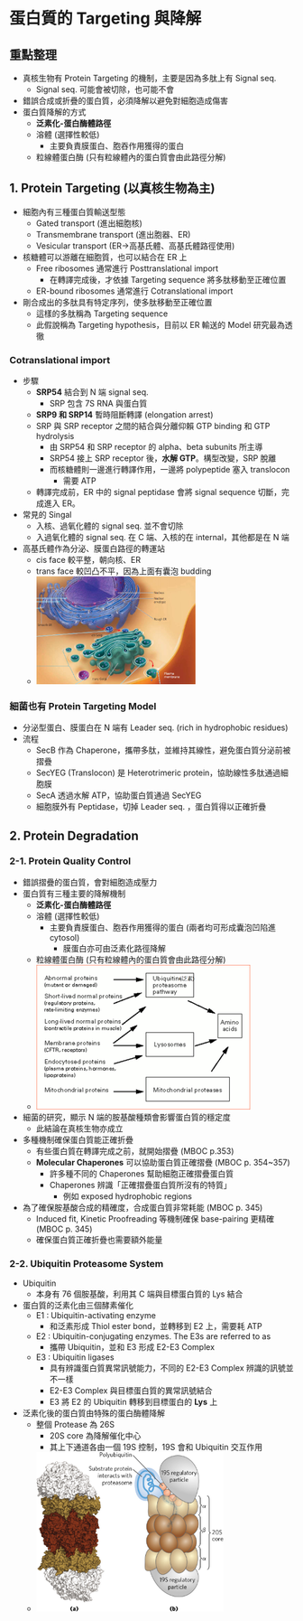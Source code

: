 # 蛋白質的 Targeting 與降解

## 重點整理

- 真核生物有 Protein Targeting 的機制，主要是因為多肽上有 Signal seq.
  - Signal seq. 可能會被切除，也可能不會
- 錯誤合成或折疊的蛋白質，必須降解以避免對細胞造成傷害
- 蛋白質降解的方式
  - **泛素化-蛋白酶體路徑**
  - 溶體 (選擇性較低)
    - 主要負責膜蛋白、胞吞作用獲得的蛋白
  - 粒線體蛋白酶 (只有粒線體內的蛋白質會由此路徑分解)



## 1. Protein Targeting (以真核生物為主)

- 細胞內有三種蛋白質輸送型態
  - Gated transport (進出細胞核)
  - Transmembrane transport (進出胞器、ER)
  - Vesicular transport (ER→高基氏體、高基氏體路徑使用)
- 核糖體可以游離在細胞質，也可以結合在 ER 上
  - Free ribosomes 通常進行 Posttranslational import
    - 在轉譯完成後，才依據 Targeting sequence 將多肽移動至正確位置
  - ER-bound ribosomes 通常進行 Cotranslational import
- 剛合成出的多肽具有特定序列，使多肽移動至正確位置
  - 這樣的多肽稱為 Targeting sequence
  - 此假說稱為 Targeting hypothesis，目前以 ER 輸送的 Model 研究最為透徹

### Cotranslational import

- 步驟
  - **SRP54** 結合到 N 端 signal seq.
    - SRP 包含 7S RNA 與蛋白質
  - **SRP9 和 SRP14** 暫時阻斷轉譯 (elongation arrest)
  - SRP 與 SRP receptor 之間的結合與分離仰賴 GTP binding 和 GTP hydrolysis
    - 由 SRP54 和 SRP receptor 的 alpha、beta subunits 所主導
    -  SRP54 接上 SRP receptor 後，**水解 GTP**。構型改變，SRP 脫離
      - 而核糖體則一邊進行轉譯作用，一邊將 polypeptide 塞入 translocon
        - 需要 ATP 
  - 轉譯完成前，ER 中的 signal peptidase 會將 signal sequence 切斷，完成進入 ER。
- 常見的 Singal
  - 入核、過氧化體的 signal seq. 並不會切除
  - 入過氧化體的 signal seq. 在 C 端、入核的在 internal，其他都是在 N 端
- 高基氏體作為分泌、膜蛋白路徑的轉運站
  - cis face 較平整，朝向核、ER
  - trans face 較凹凸不平，因為上面有囊泡 budding
  - <img src="images/image-20210618222633074.png" alt="image-20210618222633074" style="zoom:33%;" />

### 細菌也有 Protein Targeting Model

- 分泌型蛋白、膜蛋白在 N 端有 Leader seq. (rich in hydrophobic residues)
- 流程
  - SecB 作為 Chaperone，攜帶多肽，並維持其線性，避免蛋白質分泌前被摺疊
  - SecYEG (Translocon) 是 Heterotrimeric protein，協助線性多肽通過細胞膜
  - SecA 透過水解 ATP，協助蛋白質通過 SecYEG
  - 細胞膜外有 Peptidase，切掉 Leader seq. ，蛋白質得以正確折疊



## 2. Protein Degradation

### 2-1. Protein Quality Control

- 錯誤摺疊的蛋白質，會對細胞造成壓力
- 蛋白質有三種主要的降解機制
  - **泛素化-蛋白酶體路徑**
  - 溶體 (選擇性較低)
    - 主要負責膜蛋白、胞吞作用獲得的蛋白 (兩者均可形成囊泡凹陷進 cytosol)
      - 膜蛋白亦可由泛素化路徑降解
  - 粒線體蛋白酶 (只有粒線體內的蛋白質會由此路徑分解)
  - <img src="images/image-20210606164751622.png" alt="image-20210606164751622" style="zoom:50%;" />
- 細菌的研究，顯示 N 端的胺基酸種類會影響蛋白質的穩定度
  - 此結論在真核生物亦成立
- 多種機制確保蛋白質能正確折疊
  - 有些蛋白質在轉譯完成之前，就開始摺疊 (MBOC p.353)
  - **Molecular Chaperones** 可以協助蛋白質正確摺疊 (MBOC p. 354~357)
    - 許多種不同的 Chaperones 幫助細胞正確摺疊蛋白質
    - Chaperones 辨識「正確摺疊蛋白質所沒有的特質」
      - 例如 exposed hydrophobic regions
- 為了確保胺基酸合成的精確度，合成蛋白質非常耗能 (MBOC p. 345)
  - Induced fit, Kinetic Proofreading 等機制確保 base-pairing 更精確 (MBOC p. 345)
  - 確保蛋白質正確折疊也需要額外能量

### 2-2. Ubiquitin Proteasome System

- Ubiquitin
  - 本身有 76 個胺基酸，利用其 C 端與目標蛋白質的 Lys 結合
- 蛋白質的泛素化由三個酵素催化
  - E1 : Ubiquitin-activating enzyme
    - 和泛素形成 Thiol ester bond，並轉移到 E2 上，需要耗 ATP
  - E2 : Ubiquitin-conjugating enzymes. The E3s are referred to as 
    - 攜帶 Ubiquitin，並和 E3 形成 E2-E3 Complex
  - E3 : Ubiquitin ligases
    - 具有辨識蛋白質異常訊號能力，不同的 E2-E3 Complex 辨識的訊號並不一樣
    - E2-E3 Complex 與目標蛋白質的異常訊號結合
    - E3 將 E2 的 Ubiquitin 轉移到目標蛋白的 **Lys** 上
- 泛素化後的蛋白質由特殊的蛋白酶體降解
  - 整個 Protease 為 26S
    - 20S core 為降解催化中心
    - 其上下通道各由一個 19S 控制，19S 會和 Ubiquitin 交互作用
  - <img src="images/image-20210606164910858.png" alt="image-20210606164910858" style="zoom:33%;" />